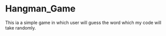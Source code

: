 # Hangman_Game
This ia a simple game in which user will guess the word which my code will take randomly.
